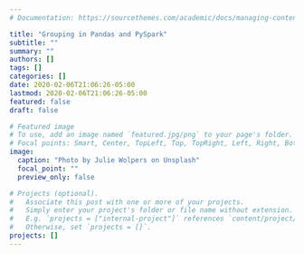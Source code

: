 ```yaml
---
# Documentation: https://sourcethemes.com/academic/docs/managing-content/

title: "Grouping in Pandas and PySpark"
subtitle: ""
summary: ""
authors: []
tags: []
categories: []
date: 2020-02-06T21:06:26-05:00
lastmod: 2020-02-06T21:06:26-05:00
featured: false
draft: false

# Featured image
# To use, add an image named `featured.jpg/png` to your page's folder.
# Focal points: Smart, Center, TopLeft, Top, TopRight, Left, Right, BottomLeft, Bottom, BottomRight.
image:
  caption: "Photo by Julie Wolpers on Unsplash"
  focal_point: ""
  preview_only: false

# Projects (optional).
#   Associate this post with one or more of your projects.
#   Simply enter your project's folder or file name without extension.
#   E.g. `projects = ["internal-project"]` references `content/project/deep-learning/index.md`.
#   Otherwise, set `projects = []`.
projects: []
---
```

